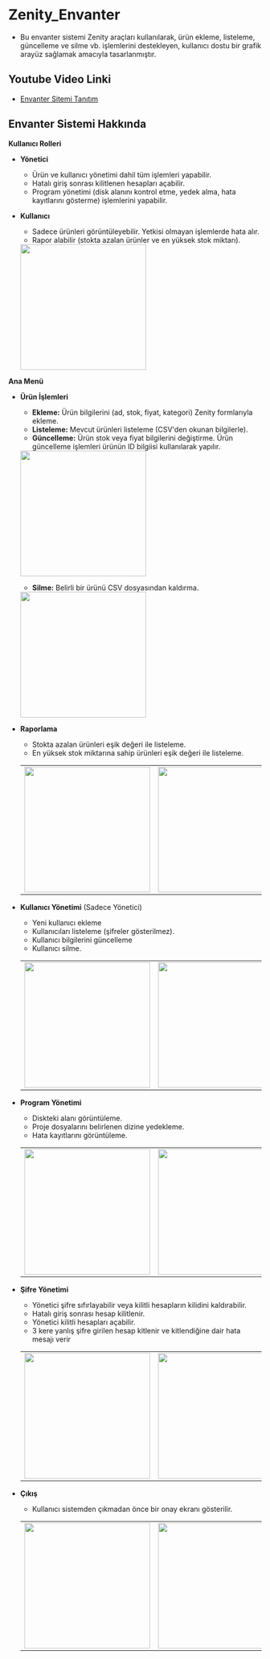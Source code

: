 # Zenity_Envanter


- Bu envanter sistemi Zenity araçları kullanılarak, ürün ekleme, listeleme, güncelleme ve silme vb. işlemlerini destekleyen, kullanıcı dostu bir grafik arayüz sağlamak amacıyla tasarlanmıştır. 

## Youtube Video Linki 
- [Envanter Sitemi Tanıtım](https://www.youtube.com/watch?v=TCnKXvAuHoo)

## Envanter Sistemi Hakkında
**Kullanıcı Rolleri**
- **Yönetici**
  - Ürün ve kullanıcı yönetimi dahil tüm işlemleri yapabilir.
  - Hatalı giriş sonrası kilitlenen hesapları açabilir.
  - Program yönetimi (disk alanını kontrol etme, yedek alma, hata kayıtlarını gösterme) işlemlerini yapabilir.
- **Kullanıcı**
  - Sadece ürünleri görüntüleyebilir. Yetkisi olmayan işlemlerde hata alır.
  - Rapor alabilir (stokta azalan ürünler ve en yüksek stok miktarı).
  
  <div align="left">
      <td><img width=250 src="https://github.com/user-attachments/assets/02d24035-ec89-4a05-a511-4f2bee37c8e3"
  ></td
  </div>



**Ana Menü**
- **Ürün İşlemleri**
  - **Ekleme:** Ürün bilgilerini (ad, stok, fiyat, kategori) Zenity formlarıyla ekleme.
  - **Listeleme:** Mevcut ürünleri listeleme (CSV'den okunan bilgilerle).
  - **Güncelleme:** Ürün stok veya fiyat bilgilerini değiştirme. Ürün güncelleme işlemleri ürünün ID bilgiisi kullanılarak yapılır.
  
  <div align="left">
    <td><img width=250 src="https://github.com/user-attachments/assets/b721ef80-5435-47f3-8838-12d9d2c21b9f"
  ></td
  </div> 
  
  - **Silme:** Belirli bir ürünü CSV dosyasından kaldırma.

  <div align="left">
    <td><img width=250 src="https://github.com/user-attachments/assets/35527376-054d-4d62-9ef8-d883996d473a"
  ></td
  </div> 
  
- **Raporlama**
  - Stokta azalan ürünleri eşik değeri ile listeleme.
  - En yüksek stok miktarına sahip ürünleri eşik değeri ile listeleme.
  
  <div align="left">
    <table>
        <td><img width=250 src="https://github.com/user-attachments/assets/4fdff4dd-4298-454c-b3a3-339f399175a3"
  ></td>
        <td><img width=250 src="https://github.com/user-attachments/assets/1ffded44-d3bd-4ba6-bcf5-61ec410295c3"
  ></td>
        <td><img width=250 src="https://github.com/user-attachments/assets/bf865f8a-66a7-4bd6-b700-5068dd0fb596"
  ></td>
    </table>
  </div>
  
- **Kullanıcı Yönetimi** (Sadece Yönetici)
  - Yeni kullanıcı ekleme
  - Kullanıcıları listeleme (şifreler gösterilmez).
  - Kullanıcı bilgilerini güncelleme 
  - Kullanıcı silme.

  <div align="left">
    <table>
        <td><img width=250 src="https://github.com/user-attachments/assets/ee796e5d-094b-4788-b0cd-489ecdb37a9f"
  ></td>
        <td><img width=250 src="https://github.com/user-attachments/assets/b5f131e0-f89e-4ed2-a597-3dc880bde6e6"
  ></td>
        <td><img width=250 src="https://github.com/user-attachments/assets/e8e428a2-8479-4e56-ad8d-df597e77b07e"
  ></td>
    </table>
  </div>
  
- **Program Yönetimi**
  - Diskteki alanı görüntüleme.
  - Proje dosyalarını belirlenen dizine yedekleme.
  - Hata kayıtlarını görüntüleme.
  
  <div align="left">
    <table>
        <td><img width=250 src="https://github.com/user-attachments/assets/4138ecd5-2c21-43a9-b0a0-1af6a18a1e38"
  ></td>
        <td><img width=250 src="https://github.com/user-attachments/assets/1b7fb52b-7ff8-49ad-b91b-a413ef022934"
  ></td>
        <td><img width=250 src="https://github.com/user-attachments/assets/7a7fedaa-6740-4e90-9a84-71185189b816"
  ></td>
    </table>
  </div>
  
- **Şifre Yönetimi**
  - Yönetici şifre sıfırlayabilir veya kilitli hesapların kilidini kaldırabilir.
  - Hatalı giriş sonrası hesap kilitlenir.
  - Yönetici kilitli hesapları açabilir.
  - 3 kere yanlış şifre girilen hesap kitlenir ve kitlendiğine dair hata mesajı verir
  
  <div align="left">
    <table>
        <td><img width=250 src="https://github.com/user-attachments/assets/03df1d7b-4081-455d-bf7f-d5fd387550d3"
  ></td>
        <td><img width=250 src="https://github.com/user-attachments/assets/1b7fb52b-7ff8-49ad-b91b-a413ef022934"
  ></td>
        <td><img width=250 src="https://github.com/user-attachments/assets/7a7fedaa-6740-4e90-9a84-71185189b816"
  ></td>
        <td><img width=250 src="https://github.com/user-attachments/assets/c19b1d37-36e5-4c19-ae0c-99180253fb88"
  ></td>      
    </table>
  </div>

  
- **Çıkış**
  - Kullanıcı sistemden çıkmadan önce bir onay ekranı gösterilir.
 
  <div align="left">
    <table>
        <td><img width=250 src="https://github.com/user-attachments/assets/8d9fa61a-7922-4f43-811b-f9c964b78e29"
  ></td>
        <td><img width=250 src="https://github.com/user-attachments/assets/500c77b5-c218-420a-b21e-b8624575d3e6"
  ></td>
    </table>
  </div>


